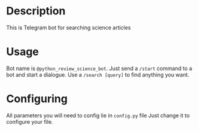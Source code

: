# Description 
This is  Telegram bot for searching science articles
# Usage
Bot name is `@python_review_science_bot`.
Just send a `/start` command to a bot and start a dialogue.
Use a `/search [query]` to find anything you want.
# Configuring
All parameters you will need to config lie in `config.py` file
Just change it to configure your file.